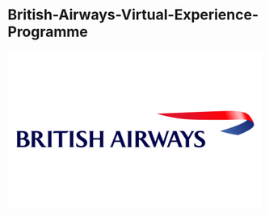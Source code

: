 # British-Airways-Virtual-Experience-Programme

<img src="https://raw.githubusercontent.com/Thandokazi-Dlamini/British-Airways-Virtual-Experience-Programme/main/British-Airways-Logo.png" alt="British Airways">
